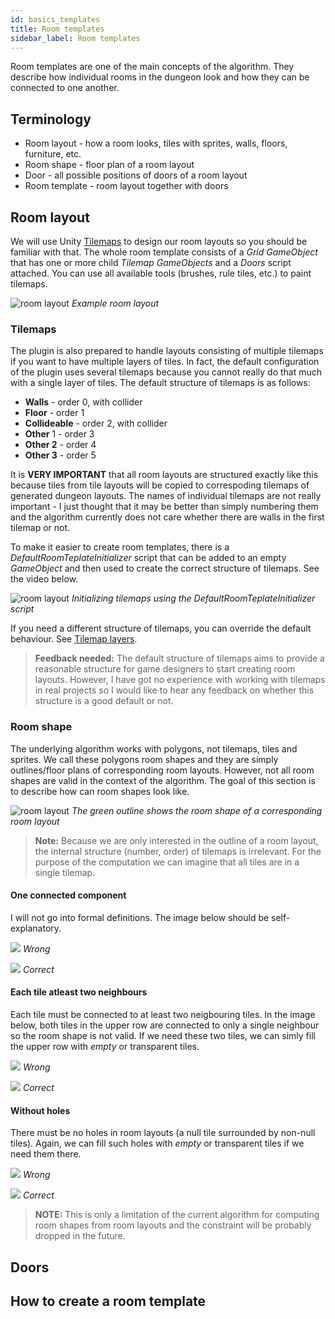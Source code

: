```yaml
---
id: basics_templates
title: Room templates
sidebar_label: Room templates
---
```


Room templates are one of the main concepts of the algorithm. They describe how individual rooms in the dungeon look and how they can be connected to one another. 

## Terminology
- Room layout - how a room looks, tiles with sprites, walls, floors, furniture, etc.
- Room shape - floor plan of a room layout
- Door - all possible positions of doors of a room layout
- Room template - room layout together with doors

## Room layout

We will use Unity [Tilemaps](https://docs.unity3d.com/Manual/class-Tilemap.html) to design our room layouts so you should be familiar with that. The whole room template consists of a *Grid* *GameObject* that has one or more child *Tilemap* *GameObjects* and a *Doors* script attached. You can use all available tools (brushes, rule tiles, etc.) to paint tilemaps. 

![room layout](assets/room_layout.png)
*Example room layout*

### Tilemaps

The plugin is also prepared to handle layouts consisting of multiple tilemaps if you want to have multiple layers of tiles. In fact, the default configuration of the plugin uses several tilemaps because you cannot really do that much with a single layer of tiles. The default structure of tilemaps is as follows:

- **Walls** - order 0, with collider
- **Floor** - order 1 
- **Collideable** - order 2, with collider
- **Other** 1 - order 3
- **Other 2** - order 4
- **Other 3** - order 5

It is **VERY IMPORTANT** that all room layouts are structured exactly like this because tiles from tile layouts will be copied to correspoding tilemaps of generated dungeon layouts. The names of individual tilemaps are not really important - I just thought that it may be better than simply numbering them and the algorithm currently does not care whether there are walls in the first tilemap or not.

To make it easier to create room templates, there is a *DefaultRoomTeplateInitializer* script that can be added to an empty *GameObject* and then used to create the correct structure of tilemaps. See the video below.

<div class="creating-tilemaps">

![room layout](assets/creating_tilemaps.gif)
*Initializing tilemaps using the DefaultRoomTeplateInitializer script*

</div>

If you need a different structure of tilemaps, you can override the default behaviour. See [Tilemap layers](generatorPipeline_tilemapLayers.md).

> **Feedback needed:** The default structure of tilemaps aims to provide a reasonable structure for game designers to start creating room layouts. However, I have got no experience with working with tilemaps in real projects so I would like to hear any feedback on whether this structure is a good default or not.

### Room shape

The underlying algorithm works with polygons, not tilemaps, tiles and sprites. We call these polygons room shapes and they are simply outlines/floor plans of corresponding room layouts. However, not all room shapes are valid in the context of the algorithm. The goal of this section is to describe how can room shapes look like.

![room layout](assets/room_shape.png)
*The green outline shows the room shape of a corresponding room layout*

> **Note:** Because we are only interested in the outline of a room layout, the internal structure (number, order) of tilemaps is irrelevant. For the purpose of the computation we can imagine that all tiles are in a single tilemap.

#### One connected component

I will not go into formal definitions. The image below should be self-explanatory.

<div class="two-columns">
<div>

![](assets/one_connected_component_nok.png)
*Wrong*

</div>
<div>

![](assets/one_connected_component_ok.png)
*Correct*

</div>
</div>

#### Each tile atleast two neighbours

Each tile must be connected to at least two neigbouring tiles. In the image below, both tiles in the upper row are connected to only a single neighbour so the room shape is not valid. If we need these two tiles, we can simly fill the upper row with *empty* or transparent tiles.

<div class="two-columns">
<div>

![](assets/at_least_two_neighbours_nok.png)
*Wrong*

</div>
<div>

![](assets/at_least_two_neighbours_ok.png)
*Correct*

</div>
</div>

#### Without holes

There must be no holes in room layouts (a null tile surrounded by non-null tiles). Again, we can fill such holes with *empty* or transparent tiles if we need them there.

<div class="two-columns">
<div>

![](assets/no_holes_nok.png)
*Wrong*

</div>
<div>

![](assets/no_holes_ok.png)
*Correct*

</div>
</div>

> **NOTE:** This is only a limitation of the current algorithm for computing room shapes from room layouts and the constraint will be probably dropped in the future.

## Doors

## How to create a room template